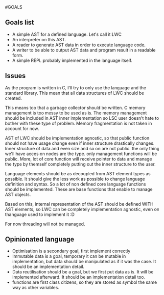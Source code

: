 #GOALS
## Goals list
- A simple AST for a defined language. Let's call it LWC
- An interpreter on this AST.
- A reader to generate AST data in order to execute language code.
- A writer to be able to output AST data and program result in a readable form.
- A simple REPL probably implemented in the language itself.

## Issues
As the program is written in C, I'll try to only use the language and the standard library. This mean that all
data structures of LWC should be created. 

This means too that a garbage collector should be written. C memory management is too messy to be used as is.
The memory management should be included in AST inner implementation so LSC user doesn't hate to bother with
these type of problem. Memory fragmentation is not taken in account for now.

AST of LWC should be implementation agnostic, so that public function should not have usage change even if inner 
structure drastically changes. Inner structure of data and even size and so on are not public. the only thing we'll 
have acces on nodes are the type. only management functions will be public. More, lot of core function will receive 
pointer to data and manage the type by themself completely putting out the inner structure to the user.

Language elements should be as decoupled from AST element types as possible. It should give the less work as 
possible to change language definition and syntax. So a lot of non defined core language functions should be 
implemented. These are base functions that enable to manage AST objects.

Based on this, internal representation of the AST should be defined WITH AST elements, so LWC can be completely 
implementation agnostic, even on thanguage used to implement it :D

For now threading will not be managed.

## Opinionated language
- Optimisation is a secondary goal, first implement correctly 
- Immutable data is a goal, temporary it can be mutable in implementation, but data should be manipulated as if it 
was the case. It should be an implementation detail.
- Data reutilisation should be a goal, but we first put data as is. It will be implemented afterward. It should be an
 implementation detail too.
- functions are first class citizens, so they are stored as symbol the same way as other variables.

